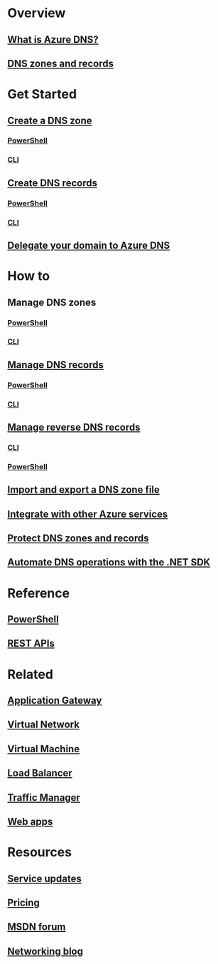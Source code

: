 # Overview
## [What is Azure DNS?](dns-overview.md)
## [DNS zones and records](dns-zones-records.md)

# Get Started

## [Create a DNS zone](dns-getstarted-create-dnszone-portal.md)
### [PowerShell](dns-getstarted-create-dnszone.md)
### [CLI](dns-getstarted-create-dnszone-cli.md)

## [Create DNS records](dns-getstarted-create-recordset-portal.md)
### [PowerShell](dns-getstarted-create-recordset.md)
### [CLI](dns-getstarted-create-recordset-cli.md)

## [Delegate your domain to Azure DNS](dns-domain-delegation.md)

# How to

## Manage DNS zones
### [PowerShell](dns-operations-dnszones.md)
### [CLI](dns-operations-dnszones.md)

## [Manage DNS records](dns-operations-recordsets-portal.md)
### [PowerShell](dns-operations-recordsets.md)
### [CLI](dns-operations-recordsets-cli.md)

## [Manage reverse DNS records](dns-reverse-dns-record-operations-ps.md)
### [CLI](dns-reverse-dns-record-operations-cli.md)
### [PowerShell](dns-reverse-dns-record-operations-classic-ps.md)

## [Import and export a DNS zone file](dns-import-export.md)
## [Integrate with other Azure services](dns-for-azure-services.md)
## [Protect DNS zones and records](dns-protect-zones-recordsets.md)
## [Automate DNS operations with the .NET SDK](dns-sdk.md)

# Reference
## [PowerShell](/powershell/azureps-cmdlets-docs)
## [REST APIs](/rest/api/dns/)

# Related
## [Application Gateway](/azure/application-gateway/)
## [Virtual Network](/azure/virtual-network/)
## [Virtual Machine](/azure/virtual-machines/)
## [Load Balancer](/azure/load-balancer/)
## [Traffic Manager](/azure/traffic-manager/)
## [Web apps](/azure/app-service-web/)

# Resources
## [Service updates](https://azure.microsoft.com/updates/?product=dns)
## [Pricing](https://azure.microsoft.com/pricing/details/dns/)
## [MSDN forum](https://social.msdn.microsoft.com/Forums/en-US/home?forum=WAVirtualMachinesVirtualNetwork)
## [Networking blog](http://azure.microsoft.com/blog/topics/networking)
